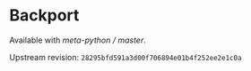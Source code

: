 # Backport

Available with *meta-python / master*.

Upstream revision: `28295bfd591a3d00f706894e01b4f252ee2e1c0a`

